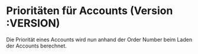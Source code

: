 # Prioritäten für Accounts (Version :VERSION)

Die Priorität eines Accounts wird nun anhand der Order Number beim Laden der Accounts berechnet.
